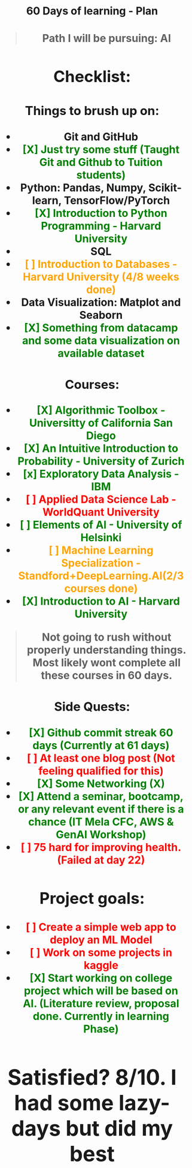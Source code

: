 <center><h1> 60 Days of learning - Plan <h1><center>

> Path I will be pursuing: **AI**

## Checklist:

### Things to brush up on:

- Git and GitHub
- <span style="color:green">[X] Just try some stuff (**Taught Git and Github to Tuition students**)</span>
- Python: Pandas, Numpy, Scikit-learn, TensorFlow/PyTorch
- <span style="color:green">[X] Introduction to Python Programming - Harvard University</span>
- SQL
- <span style="color:orange">[ ] Introduction to Databases - Harvard University (**4/8 weeks done**)</span>
- Data Visualization: Matplot and Seaborn
- <span style="color:green">[X] Something from datacamp and some data visualization on available dataset</span>

### Courses:

- <span style="color:green">[X] Algorithmic Toolbox - Universitty of California San Diego</span>
- <span style="color:green">[X] An Intuitive Introduction to Probability - University of Zurich</span>
- <span style="color:green">[x] Exploratory Data Analysis - IBM</span>
- <span style="color:red">[ ] Applied Data Science Lab - WorldQuant University<span>
- <span style="color:green">[ ] Elements of AI - University of Helsinki<span>
- <span style="color:orange">[ ] Machine Learning Specialization - Standford+DeepLearning.AI(**2/3 courses done**)</span>
- <span style="color:green">[X] Introduction to AI - Harvard University</span>

> Not going to rush without properly understanding things. Most likely wont complete all these courses in 60 days.

### Side Quests:

- <span style="color:green">[X] Github commit streak 60 days (**Currently at 61 days**)</span>
- <span style="color:red">[ ] At least one blog post (**Not feeling qualified for this**)<span style="color:green">
- <span style="color:green">[X] Some Networking (**X**)</span>
- <span style="color:green">[X] Attend a seminar, bootcamp, or any relevant event if there is a chance (**IT Mela CFC, AWS & GenAI Workshop**)<span>
- <span style="color:red">[ ] 75 hard for improving health. (**Failed at day 22**)<span>

## Project goals:

- <span style="color:red">[ ] Create a simple web app to deploy an ML Model</span>
- <span style="color:red">[ ] Work on some projects in kaggle<span>
- <span style="color:green">[X] Start working on college project which will be based on AI. (**Literature review, proposal done. Currently in learning Phase**)</span>

<center><h1> Satisfied? 8/10. I had some lazy-days but did my best <h1><center>